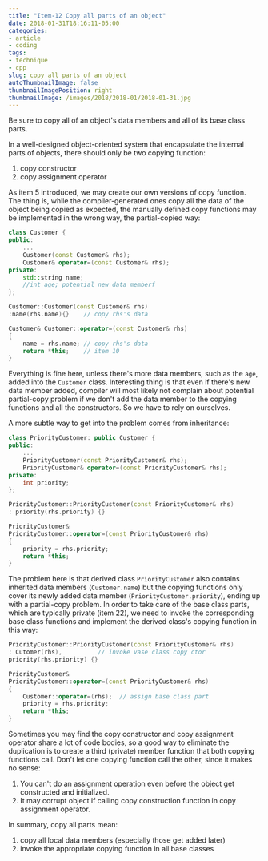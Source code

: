 ```yaml
---
title: "Item-12 Copy all parts of an object"
date: 2018-01-31T18:16:11-05:00
categories:
- article
- coding
tags:
- technique
- cpp
slug: copy all parts of an object
autoThumbnailImage: false
thumbnailImagePosition: right
thumbnailImage: /images/2018/2018-01/2018-01-31.jpg
---
```


Be sure to copy all of an object's data members and all of its base class parts.
<!--more-->

In a well-designed object-oriented system that encapsulate the internal parts of objects, there should only be two copying function:

1. copy constructor
2. copy assignment operator

As item 5 introduced, we may create our own versions of copy function. The thing is, while the compiler-generated ones copy all the data of the object being copied as expected, the manually defined copy functions may be implemented in the wrong way, the partial-copied way:

```cpp
class Customer {
public:
    ...
    Customer(const Customer& rhs);
    Customer& operator=(const Customer& rhs);
private:
    std::string name;
    //int age; potential new data memberf
};

Customer::Customer(const Customer& rhs)
:name(rhs.name){}    // copy rhs's data

Customer& Customer::operator=(const Customer& rhs)
{
    name = rhs.name; // copy rhs's data
    return *this;    // item 10
}
```

Everything is fine here, unless there's more data members, such as the `age`, added into the `Customer` class. Interesting thing is that even if there's new data member added, compiler will most likely not complain about potential partial-copy problem if we don't add the data member to the copying functions and all the constructors. So we have to rely on ourselves.

A more subtle way to get into the problem comes from inheritance:

```cpp
class PriorityCustomer: public Customer {
public:
    ...
    PriorityCustomer(const PriorityCustomer& rhs);
    PriorityCustomer& operator=(const PriorityCustomer& rhs);
private:
    int priority;
};

PriorityCustomer::PriorityCustomer(const PriorityCustomer& rhs) 
: priority(rhs.priority) {}

PriorityCustomer& 
PriorityCustomer::operator=(const PriorityCustomer& rhs)
{
    priority = rhs.priority;
    return *this;
}
```

The problem here is that derived class `PriorityCustomer` also contains inherited data members (`Customer.name`) but the copying functions only cover its newly added data member (`PriorityCustomer.priority`), ending up with a partial-copy problem. In order to take care of the base class parts, which are typically private (item 22), we need to invoke the corresponding base class functions and implement the derived class's copying function in this way:

```cpp
PriorityCustomer::PriorityCustomer(const PriorityCustomer& rhs) 
: Cutomer(rhs),          // invoke vase class copy ctor
priority(rhs.priority) {}

PriorityCustomer& 
PriorityCustomer::operator=(const PriorityCustomer& rhs)
{
    Customer::operator=(rhs);  // assign base class part
    priority = rhs.priority;
    return *this;
}
```

Sometimes you may find the copy constructor and copy assignment operator share a lot of code bodies, so a good way to eliminate the duplication is to create a third (private) member function that both copying functions call. Don't let one copying function call the other, since it makes no sense:

1. You can't do an assignment operation even before the object get constructed and initialized.
2. It may corrupt object if calling copy construction function in copy assignment operator.

In summary, copy all parts mean:

1. copy all local data members (especially those get added later)
2. invoke the appropriate copying function in all base classes
